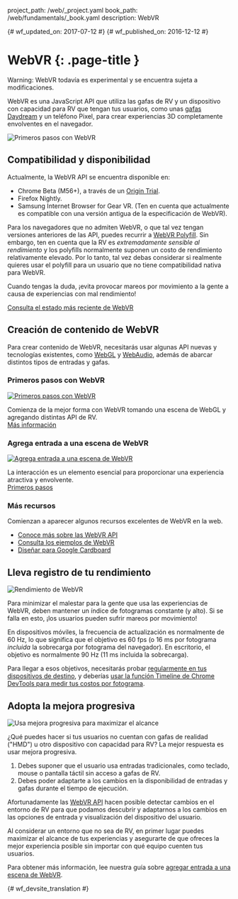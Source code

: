 project_path: /web/_project.yaml
book_path: /web/fundamentals/_book.yaml
description: WebVR

{# wf_updated_on: 2017-07-12 #}
{# wf_published_on: 2016-12-12 #}

# WebVR {: .page-title }

Warning: WebVR todavía es experimental y se encuentra sujeta a modificaciones.

WebVR es una JavaScript API que utiliza las gafas de RV y un dispositivo con capacidad para RV que tengan tus usuarios, como unas [gafas Daydream](https://vr.google.com/daydream/) y un teléfono Pixel, para crear experiencias 3D completamente envolventes en el navegador.

<img src="img/getting-started-with-webvr.jpg" alt="Primeros pasos con WebVR" />

## Compatibilidad y disponibilidad

Actualmente, la WebVR API se encuentra disponible en:

* Chrome Beta (M56+), a través de un [Origin Trial](https://github.com/jpchase/OriginTrials/blob/gh-pages/developer-guide.md).
* Firefox Nightly.
* Samsung Internet Browser for Gear VR. (Ten en cuenta que actualmente es compatible con una versión antigua de la especificación de WebVR).

Para los navegadores que no admiten WebVR, o que tal vez tengan versiones anteriores de las API, puedes recurrir a [WebVR Polyfill](https://github.com/googlevr/webvr-polyfill). Sin embargo, ten en cuenta que la RV es *extremadamente sensible al rendimiento* y los polyfills normalmente suponen un costo de rendimiento relativamente elevado. Por lo tanto, tal vez debas considerar si realmente quieres usar el polyfill para un usuario que no tiene compatibilidad nativa para WebVR.

Cuando tengas la duda, ¡evita provocar mareos por movimiento a la gente a causa de experiencias con mal rendimiento!

[Consulta el estado más reciente de WebVR](./status/)

## Creación de contenido de WebVR

Para crear contenido de WebVR, necesitarás usar algunas API nuevas y tecnologías existentes, como [WebGL](https://developer.mozilla.org/en-US/docs/Web/API/WebGL_API/Tutorial) y [WebAudio](https://developer.mozilla.org/en-US/docs/Web/API/Web_Audio_API), además de abarcar distintos tipos de entradas y gafas.

<div class="attempt-left">
  <h3>Primeros pasos con WebVR</h3>
  <a href="./getting-started-with-webvr/">
    <img src="img/getting-started-with-webvr.jpg" alt="Primeros pasos con WebVR" />
  </a>
  <p>
    Comienza de la mejor forma con WebVR tomando una escena de WebGL y agregando distintas API de RV.<br>
    <a href="./getting-started-with-webvr/">Más información</a>
  </p>
</div>
<div class="attempt-right">
  <h3>Agrega entrada a una escena de WebVR</h3>
  <a href="./adding-input-to-a-webvr-scene/">
    <img src="img/adding-input-to-a-webvr-scene.jpg" alt="Agrega entrada a una escena de WebVR" />
  </a>
  <p>
    La interacción es un elemento esencial para proporcionar una experiencia atractiva y envolvente.<br>
    <a href="./adding-input-to-a-webvr-scene/">Primeros pasos</a>
  </p>
</div>

<div class="clearfix"></div>

### Más recursos

Comienzan a aparecer algunos recursos excelentes de WebVR en la web.

* [Conoce más sobre las WebVR API](https://developer.mozilla.org/en-US/docs/Web/API/WebVR_API)
* [Consulta los ejemplos de WebVR](https://webvr.info/samples/)
* [Diseñar para Google Cardboard](https://www.google.com/design/spec-vr/designing-for-google-cardboard/a-new-dimension.html)

## Lleva registro de tu rendimiento

<img src="img/oce.png" class="attempt-right" alt="Rendimiento de WebVR" />

Para minimizar el malestar para la gente que usa las experiencias de WebVR, deben mantener un índice de fotogramas constante (y alto). Si se falla en esto, ¡los usuarios pueden sufrir mareos por movimiento!

En dispositivos móviles, la frecuencia de actualización es normalmente de 60 Hz, lo que significa que el objetivo es 60 fps (o 16 ms por fotograma *incluida* la sobrecarga por fotograma del navegador). En escritorio, el objetivo es normalmente 90 Hz (11 ms incluida la sobrecarga).

Para llegar a esos objetivos, necesitarás probar [regularmente en tus dispositivos de destino](/web/tools/chrome-devtools/remote-debugging/), y deberías [usar la función Timeline de Chrome DevTools para medir tus costos por fotograma](/web/tools/chrome-devtools/evaluate-performance/timeline-tool).

## Adopta la mejora progresiva

<img src="img/touch-input.png" class="attempt-right" alt="Usa mejora progresiva para maximizar el alcance" />

¿Qué puedes hacer si tus usuarios no cuentan con gafas de realidad ("HMD") u otro dispositivo con capacidad para RV? La mejor respuesta es usar mejora progresiva.

1. Debes suponer que el usuario usa entradas tradicionales, como teclado, mouse o pantalla táctil sin acceso a gafas de RV.
2. Debes poder adaptarte a los cambios en la disponibilidad de entradas y gafas durante el tiempo de ejecución.

Afortunadamente las [WebVR API](https://developer.mozilla.org/en-US/docs/Web/API/WebVR_API) hacen posible detectar cambios en el entorno de RV para que podamos descubrir y adaptarnos a los cambios en las opciones de entrada y visualización del dispositivo del usuario.

Al considerar un entorno que no sea de RV, en primer lugar puedes maximizar el alcance de tus experiencias y asegurarte de que ofreces la mejor experiencia posible sin importar con qué equipo cuenten tus usuarios.

Para obtener más información, lee nuestra guía sobre [agregar entrada a una escena de WebVR](./adding-input-to-a-webvr-scene/).


{# wf_devsite_translation #}
